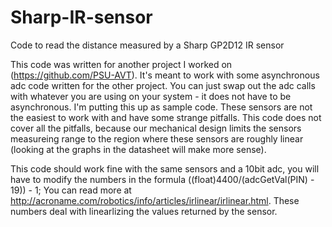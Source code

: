 Sharp-IR-sensor
===============

Code to read the distance measured by a Sharp GP2D12 IR sensor

This code was written for another project I worked on 
(https://github.com/PSU-AVT). It's meant to work with some asynchronous adc code
written for the other project. You can just swap out the adc calls with whatever
you are using on your system - it does not have to be asynchronous.
I'm putting this up as sample code. These sensors are not the easiest to work 
with and have some strange pitfalls. This code does not cover all the pitfalls,
because our mechanical design limits the sensors measureing range to the region
where these sensors are roughly linear (looking at the graphs in the datasheet
will make more sense).

This code should work fine with the same sensors and a 10bit adc, you will have
to modify the numbers in the formula ((float)4400/(adcGetVal(PIN) - 19)) - 1;
You can read more at http://acroname.com/robotics/info/articles/irlinear/irlinear.html. These numbers deal with linearlizing the values returned by the sensor.
